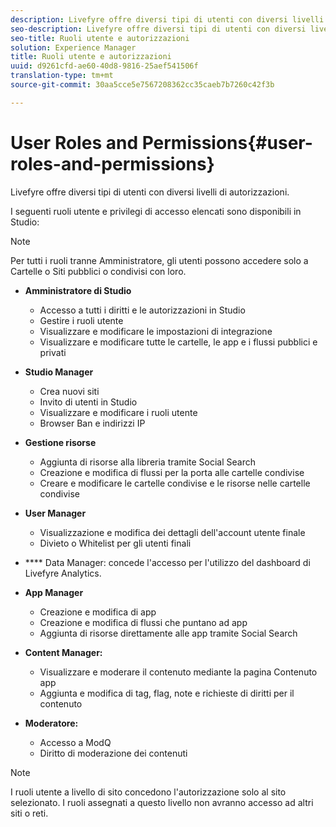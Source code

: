 ```yaml
---
description: Livefyre offre diversi tipi di utenti con diversi livelli di autorizzazioni.
seo-description: Livefyre offre diversi tipi di utenti con diversi livelli di autorizzazioni.
seo-title: Ruoli utente e autorizzazioni
solution: Experience Manager
title: Ruoli utente e autorizzazioni
uuid: d9261cfd-ae60-40d8-9816-25aef541506f
translation-type: tm+mt
source-git-commit: 30aa5cce5e7567208362cc35caeb7b7260c42f3b

---
```



# User Roles and Permissions{#user-roles-and-permissions}

Livefyre offre diversi tipi di utenti con diversi livelli di autorizzazioni.

I seguenti ruoli utente e privilegi di accesso elencati sono disponibili in Studio:

>[!NOTE]
>
>Per tutti i ruoli tranne Amministratore, gli utenti possono accedere solo a Cartelle o Siti pubblici o condivisi con loro.

* **Amministratore di Studio**
   * Accesso a tutti i diritti e le autorizzazioni in Studio
   * Gestire i ruoli utente
   * Visualizzare e modificare le impostazioni di integrazione
   * Visualizzare e modificare tutte le cartelle, le app e i flussi pubblici e privati

* **Studio Manager**
   * Crea nuovi siti
   * Invito di utenti in Studio
   * Visualizzare e modificare i ruoli utente
   * Browser Ban e indirizzi IP

* **Gestione risorse**
   * Aggiunta di risorse alla libreria tramite Social Search
   * Creazione e modifica di flussi per la porta alle cartelle condivise
   * Creare e modificare le cartelle condivise e le risorse nelle cartelle condivise

* **User Manager**
   * Visualizzazione e modifica dei dettagli dell'account utente finale
   * Divieto o Whitelist per gli utenti finali

* **** Data Manager: concede l'accesso per l'utilizzo del dashboard di Livefyre Analytics.
* **App Manager**
   * Creazione e modifica di app
   * Creazione e modifica di flussi che puntano ad app
   * Aggiunta di risorse direttamente alle app tramite Social Search

* **Content Manager:**
   * Visualizzare e moderare il contenuto mediante la pagina Contenuto app
   * Aggiunta e modifica di tag, flag, note e richieste di diritti per il contenuto

* **Moderatore:**
   * Accesso a ModQ
   * Diritto di moderazione dei contenuti

>[!NOTE]
>
>I ruoli utente a livello di sito concedono l'autorizzazione solo al sito selezionato. I ruoli assegnati a questo livello non avranno accesso ad altri siti o reti.
